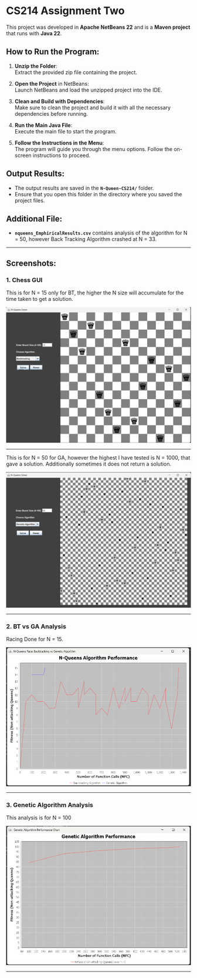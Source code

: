 # CS214 Assignment Two

This project was developed in **Apache NetBeans 22** and is a **Maven project** that runs with **Java 22**.

## How to Run the Program:

1. **Unzip the Folder**:  
   Extract the provided zip file containing the project.

2. **Open the Project** in NetBeans:  
   Launch NetBeans and load the unzipped project into the IDE.

3. **Clean and Build with Dependencies**:  
   Make sure to clean the project and build it with all the necessary dependencies before running.

4. **Run the Main Java File**:  
   Execute the main file to start the program.

5. **Follow the Instructions in the Menu**:  
   The program will guide you through the menu options. Follow the on-screen instructions to proceed.

## Output Results:

- The output results are saved in the **`N-Queen-CS214/`** folder.
- Ensure that you open this folder in the directory where you saved the project files.

## Additional File:
- **`nqueens_EmphiricalResults.csv`** contains analysis of the algorithm for N = 50, however Back Tracking Algorithm crashed at N = 33.

---

## Screenshots:

### 1. Chess GUI
  
  This is for N = 15 only for BT, the higher the N size will accumulate for the time taken to get a solution.
  
  ![Game GUI Screenshot](screenshots/BT_15.png)

----

This is for N = 50 for GA, however the highest I have tested is N = 1000, that gave a solution. Additionally sometimes it does not return a solution.

![Game GUI Screenshot](screenshots/GA_50.png)

-----

### 2. BT vs GA Analysis 

Racing Done for N = 15.

  ![Genetic Algorithm Screenshot](screenshots/race.png)
  
---

### 3. Genetic Algorithm Analysis

This analysis is for N = 100

  ![Genetic Algorithm Screenshot](screenshots/GA_100.png)

---
